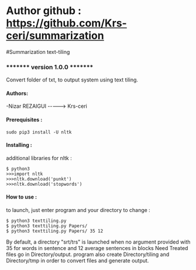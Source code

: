 # Author github : https://github.com/Krs-ceri/summarization
#Summarization text-tiling
### ******* version 1.0.0 *******
Convert folder of txt, to output system using text tiling.
#### Authors:

-Nizar REZAIGUI -----> Krs-ceri

#### Prerequisites :
```console
sudo pip3 install -U nltk
```
#### Installing :
additional libraries for nltk :
```console
$ python3
>>>import nltk
>>>nltk.download('punkt')
>>>nltk.download('stopwords')
```

#### How to use :
to launch, just enter program and your directory to change : 
```console
$ python3 texttiling.py   
$ python3 texttiling.py Papers/
$ python3 texttiling.py Papers/ 35 12     
```
By default, a directory "srt/trs" is launched when no argument provided with 35 for words in sentence and 12 average sentences in blocks
Need 
Treated files go in Directory/output.
program also create Directory/tiling and Directory/tmp in order to convert files and generate output.


